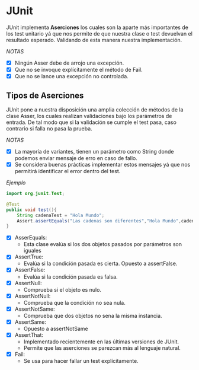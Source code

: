 # JUnit
JUnit implementa __Aserciones__ los cuales son la aparte más importantes de los test
unitario yá que nos permite de que nuestra clase o test devuelvan el resultado esperado.
Validando de esta manera nuestra implementación.

*NOTAS*
- [x] Ningún Asser debe de arrojo una excepción.
- [x] Que no se invoque explícitamente el método de Fail.
- [x] Que no se lance una excepción no controlada.

## Tipos de Aserciones
JUnit pone a nuestra disposición una amplia colección de métodos de la clase Asser, los 
cuales realizan validaciones bajo los parámetros de entrada. De tal modo que si la 
validación se cumple el test pasa, caso contrario si falla no pasa la prueba.

*NOTAS*
- [x] La mayoría de variantes, tienen un parámetro como String donde podemos enviar
mensaje de erro en caso de fallo.
- [x] Se considera buenas prácticas implementar estos mensajes yá que nos permitirá 
identificar el error dentro del test.

*Ejemplo*

```java
import org.junit.Test;

@Test
public void test(){
    String cadenaTest = "Hola Mundo";
    Assert.assertEquals("Las cadenas son diferentes","Hola Mundo",cadenaTest);
}
```

- [x] AsserEquals:
  - Esta clase evalúa si los dos objetos pasados por parámetros son iguales
- [x] AssertTrue:
  - Evalúa si la condición pasada es cierta. Opuesto a assertFalse.
- [x] AssertFalse:
  - Evalúa si la condición pasada es falsa.
- [x] AssertNull:
  - Comprueba si el objeto es nulo.
- [x] AssertNotNull:
  - Comprueba que la condición no sea nula.
- [x] AssertNotSame:
  - Comprueba que dos objetos no sena la misma instancia.
- [x] AssertSame:
  - Opuesto a assertNotSame
- [x] AssertThat:
  - Implementado recientemente en las últimas versiones de JUnit.
  - Permite que las aserciones se parezcan más al lenguaje natural.
- [x] Fail:
  - Se usa para hacer fallar un test explícitamente.


